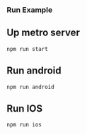 ### Run Example

## Up metro server
`npm run start`
## Run android
`npm run android`
## Run IOS
`npm run ios`
